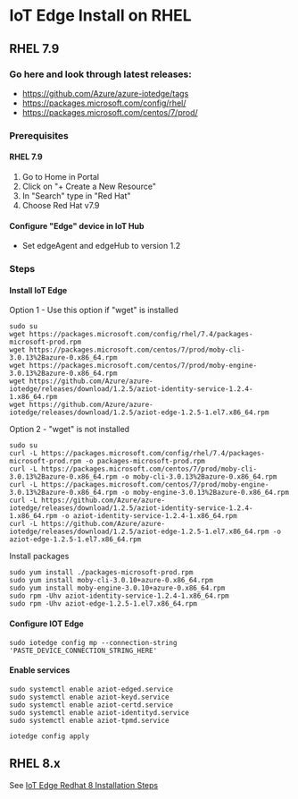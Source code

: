 # IoT Edge Install on RHEL

## RHEL 7.9
### Go here and look through latest releases: 
- https://github.com/Azure/azure-iotedge/tags
- https://packages.microsoft.com/config/rhel/
- https://packages.microsoft.com/centos/7/prod/

### Prerequisites
#### RHEL 7.9
1. Go to Home in Portal
2. Click on "+ Create a New Resource"
3. In "Search" type in "Red Hat"
4. Choose Red Hat v7.9

#### Configure "Edge" device in IoT Hub
- Set edgeAgent and edgeHub to version 1.2

### Steps
#### Install IoT Edge

Option 1 - Use this option if "wget" is installed

```
sudo su
wget https://packages.microsoft.com/config/rhel/7.4/packages-microsoft-prod.rpm
wget https://packages.microsoft.com/centos/7/prod/moby-cli-3.0.13%2Bazure-0.x86_64.rpm
wget https://packages.microsoft.com/centos/7/prod/moby-engine-3.0.13%2Bazure-0.x86_64.rpm
wget https://github.com/Azure/azure-iotedge/releases/download/1.2.5/aziot-identity-service-1.2.4-1.x86_64.rpm
wget https://github.com/Azure/azure-iotedge/releases/download/1.2.5/aziot-edge-1.2.5-1.el7.x86_64.rpm
```

Option 2 - "wget" is not installed

```
sudo su
curl -L https://packages.microsoft.com/config/rhel/7.4/packages-microsoft-prod.rpm -o packages-microsoft-prod.rpm
curl -L https://packages.microsoft.com/centos/7/prod/moby-cli-3.0.13%2Bazure-0.x86_64.rpm -o moby-cli-3.0.13%2Bazure-0.x86_64.rpm
curl -L https://packages.microsoft.com/centos/7/prod/moby-engine-3.0.13%2Bazure-0.x86_64.rpm -o moby-engine-3.0.13%2Bazure-0.x86_64.rpm
curl -L https://github.com/Azure/azure-iotedge/releases/download/1.2.5/aziot-identity-service-1.2.4-1.x86_64.rpm -o aziot-identity-service-1.2.4-1.x86_64.rpm
curl -L https://github.com/Azure/azure-iotedge/releases/download/1.2.5/aziot-edge-1.2.5-1.el7.x86_64.rpm -o aziot-edge-1.2.5-1.el7.x86_64.rpm
```

Install packages

```
sudo yum install ./packages-microsoft-prod.rpm
sudo yum install moby-cli-3.0.10+azure-0.x86_64.rpm
sudo yum install moby-engine-3.0.10+azure-0.x86_64.rpm
sudo rpm -Uhv aziot-identity-service-1.2.4-1.x86_64.rpm
sudo rpm -Uhv aziot-edge-1.2.5-1.el7.x86_64.rpm
```

#### Configure IOT Edge
```
sudo iotedge config mp --connection-string 'PASTE_DEVICE_CONNECTION_STRING_HERE'
```
#### Enable services
```
sudo systemctl enable aziot-edged.service
sudo systemctl enable aziot-keyd.service
sudo systemctl enable aziot-certd.service
sudo systemctl enable aziot-identityd.service
sudo systemctl enable aziot-tpmd.service

iotedge config apply
```

## RHEL 8.x
See [IoT Edge Redhat 8 Installation Steps](https://github.com/ms-vincent/IoT-Edge-Redhat-8-Installation-Steps)
